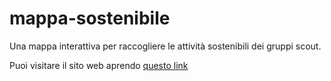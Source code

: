 # mappa-sostenibile
Una mappa interattiva per raccogliere le attività sostenibili dei gruppi scout.

Puoi visitare il sito web aprendo [questo link](https://agenda-scout2030.github.io/mappa-sostenibile/)
